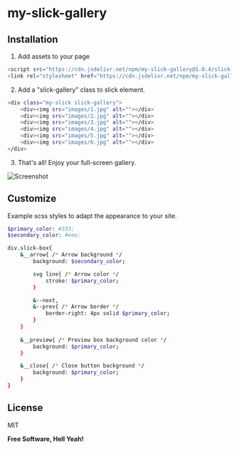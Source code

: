 # my-slick-gallery

Installation 
----

1. Add assets to your page

```sh
<script src="https://cdn.jsdelivr.net/npm/my-slick-gallery@1.0.4/slick-gallery.min.js"></script>
<link rel="stylesheet" href="https://cdn.jsdelivr.net/npm/my-slick-gallery@1.0.4/slick-gallery.min.css">
```

2. Add a "slick-gallery" class to slick element.

```sh
<div class="my-slick slick-gallery">
    <div><img src="images/1.jpg" alt=""></div>
    <div><img src="images/2.jpg" alt=""></div>
    <div><img src="images/3.jpg" alt=""></div>
    <div><img src="images/4.jpg" alt=""></div>
    <div><img src="images/5.jpg" alt=""></div>
    <div><img src="images/6.jpg" alt=""></div>
</div>
```

3. That's all! Enjoy your full-screen gallery.

![Screenshot](https://telegra.ph/file/bd4c7dbe2f4440c792a1f.png)

Customize
----
Example scss styles to adapt the appearance to your site.
```sh
$primary_color: #333;
$secondary_color: #eee;

div.slick-box{
    &__arrow{ /* Arrow background */
        background: $secondary_color;

        svg line{ /* Arrow color */
            stroke: $primary_color;
        }

        &--next,
        &--prev{ /* Arrow border */
            border-right: 4px solid $primary_color;
        }
    }
    
    &__preview{ /* Preview box background color */
        background: $primary_color;
    }

    &__close{ /* Close button background */
        background: $primary_color;
    }
}
```

License
----

MIT

**Free Software, Hell Yeah!**